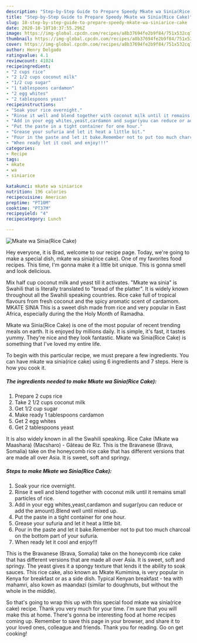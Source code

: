 ```yaml
---
description: "Step-by-Step Guide to Prepare Speedy Mkate wa Sinia(Rice Cake)"
title: "Step-by-Step Guide to Prepare Speedy Mkate wa Sinia(Rice Cake)"
slug: 18-step-by-step-guide-to-prepare-speedy-mkate-wa-siniarice-cake
date: 2020-10-10T10:37:55.296Z
image: https://img-global.cpcdn.com/recipes/a8b37694fe2b9f84/751x532cq70/mkate-wa-siniarice-cake-recipe-main-photo.jpg
thumbnail: https://img-global.cpcdn.com/recipes/a8b37694fe2b9f84/751x532cq70/mkate-wa-siniarice-cake-recipe-main-photo.jpg
cover: https://img-global.cpcdn.com/recipes/a8b37694fe2b9f84/751x532cq70/mkate-wa-siniarice-cake-recipe-main-photo.jpg
author: Henry Delgado
ratingvalue: 4.1
reviewcount: 41024
recipeingredient:
- "2 cups rice"
- "2 1/2 cups coconut milk"
- "1/2 cup sugar"
- "1 tablespoons cardamon"
- "2 egg whites"
- "2 tablespoons yeast"
recipeinstructions:
- "Soak your rice overnight."
- "Rinse it well and blend together with coconut milk until it remains small particles of rice."
- "Add in your egg whites,yeast,cardamon and sugar(you can reduce or add the amount).Blend well until mixed up."
- "Put the paste in a tight container for one hour."
- "Grease your sufuria and let it heat a little bit."
- "Pour in the paste and let it bake.Remember not to put too much charcoal on the bottom part of your sufuria."
- "When ready let it cool and enjoy!!!"
categories:
- Recipe
tags:
- mkate
- wa
- siniarice

katakunci: mkate wa siniarice 
nutrition: 196 calories
recipecuisine: American
preptime: "PT10M"
cooktime: "PT37M"
recipeyield: "4"
recipecategory: Lunch

---
```



![Mkate wa Sinia(Rice Cake)](https://img-global.cpcdn.com/recipes/a8b37694fe2b9f84/751x532cq70/mkate-wa-siniarice-cake-recipe-main-photo.jpg)

Hey everyone, it is Brad, welcome to our recipe page. Today, we're going to make a special dish, mkate wa sinia(rice cake). One of my favorites food recipes. This time, I'm gonna make it a little bit unique. This is gonna smell and look delicious.

Mix half cup coconut milk and yeast till it activates. &#34;Mkate wa sinia&#34; is Swahili that is literally translated to &#34;bread of the platter&#34;. It is widely known throughout all the Swahili speaking countries. Rice cake full of tropical flavours from fresh coconut and the spicy aromatic scent of cardamom. MKATE SINIA This is a sweet dish made from rice and very popular in East Africa, especially during the the Holy Month of Ramadha.

Mkate wa Sinia(Rice Cake) is one of the most popular of recent trending meals on earth. It is enjoyed by millions daily. It is simple, it's fast, it tastes yummy. They're nice and they look fantastic. Mkate wa Sinia(Rice Cake) is something that I've loved my entire life.


To begin with this particular recipe, we must prepare a few ingredients. You can have mkate wa sinia(rice cake) using 6 ingredients and 7 steps. Here is how you cook it.

<!--inarticleads1-->

##### The ingredients needed to make Mkate wa Sinia(Rice Cake):

1. Prepare 2 cups rice
1. Take 2 1/2 cups coconut milk
1. Get 1/2 cup sugar
1. Make ready 1 tablespoons cardamon
1. Get 2 egg whites
1. Get 2 tablespoons yeast


It is also widely known in all the Swahili speaking. Rice Cake (Mkate wa Maashara) (Macsharo) - Gâteau de Riz. This is the Bravanese (Brava, Somalia) take on the honeycomb rice cake that has different versions that are made all over Asia. It is sweet, soft and springy. 

<!--inarticleads2-->

##### Steps to make Mkate wa Sinia(Rice Cake):

1. Soak your rice overnight.
1. Rinse it well and blend together with coconut milk until it remains small particles of rice.
1. Add in your egg whites,yeast,cardamon and sugar(you can reduce or add the amount).Blend well until mixed up.
1. Put the paste in a tight container for one hour.
1. Grease your sufuria and let it heat a little bit.
1. Pour in the paste and let it bake.Remember not to put too much charcoal on the bottom part of your sufuria.
1. When ready let it cool and enjoy!!!


This is the Bravanese (Brava, Somalia) take on the honeycomb rice cake that has different versions that are made all over Asia. It is sweet, soft and springy. The yeast gives it a spongy texture that lends it the ability to soak sauces. This rice cake, also known as Mkate Kumimina, is very popular in Kenya for breakfast or as a side dish. Typical Kenyan breakfast - tea with mahamri, also kown as maandazi (similar to doughnuts, but without the whole in the middle). 

So that's going to wrap this up with this special food mkate wa sinia(rice cake) recipe. Thank you very much for your time. I'm sure that you will make this at home. There's gonna be interesting food at home recipes coming up. Remember to save this page in your browser, and share it to your loved ones, colleague and friends. Thank you for reading. Go on get cooking!
